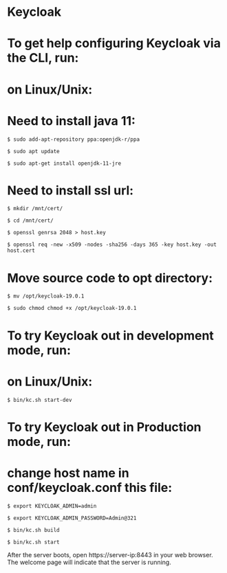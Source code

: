 Keycloak
========

# To get help configuring Keycloak via the CLI, run:

# on Linux/Unix:

# Need to install java 11:

    $ sudo add-apt-repository ppa:openjdk-r/ppa

    $ sudo apt update
 
    $ sudo apt-get install openjdk-11-jre

# Need to install ssl url:

    $ mkdir /mnt/cert/

    $ cd /mnt/cert/

    $ openssl genrsa 2048 > host.key

    $ openssl req -new -x509 -nodes -sha256 -days 365 -key host.key -out host.cert

# Move source code to opt directory:

    $ mv /opt/keycloak-19.0.1

    $ sudo chmod chmod +x /opt/keycloak-19.0.1

# To try Keycloak out in development mode, run: 

# on Linux/Unix:

    $ bin/kc.sh start-dev

# To try Keycloak out in Production  mode, run:

# change host name in conf/keycloak.conf this file:
 
    $ export KEYCLOAK_ADMIN=admin

    $ export KEYCLOAK_ADMIN_PASSWORD=Admin@321

    $ bin/kc.sh build

    $ bin/kc.sh start

   After the server boots, open https://server-ip:8443  in your web browser. The welcome page will indicate that the server is running.


